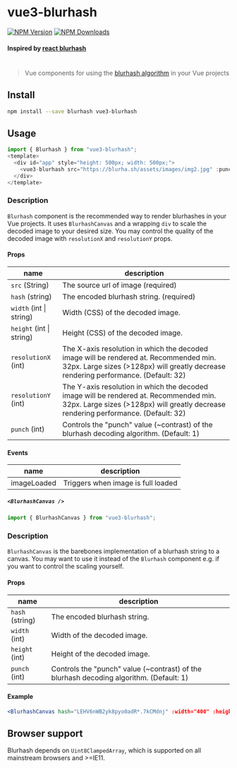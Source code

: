 # vue3-blurhash

[![NPM Version](https://img.shields.io/npm/v/vue3-blurhash.svg?style=flat)](https://www.npmjs.com/package/vue3-blurhash)
[![NPM Downloads](https://img.shields.io/npm/dm/vue3-blurhash.svg?style=flat)](https://npmcharts.com/compare/vue3-blurhash?minimal=true)

#### Inspired by [react blurhash](https://github.com/woltapp/react-blurhash)

# 
# 

> Vue components for using the [blurhash algorithm](https://blurha.sh) in your Vue projects

## Install

```sh
npm install --save blurhash vue3-blurhash
```

## Usage

```js
import { Blurhash } from "vue3-blurhash";
<template>
  <div id="app" style="height: 500px; width: 500px;">
    <vue3-blurhash src="https://blurha.sh/assets/images/img2.jpg" :punch="1" hash="LGF5]+Yk^6#M@-5c,1J5@[or[Q6." height="100%" width="100%" :resolutionX="10" :resolutionY="10"></vue3-blurhash>
  </div>
</template>

```

### Description


`Blurhash` component is the recommended way to render blurhashes in your Vue projects.
It uses `BlurhashCanvas` and a wrapping `div` to scale the decoded image to your desired size. 
You may control the quality of the decoded image with `resolutionX` and `resolutionY` props.

#### Props

| name                     | description                                                                                                                                                                  |
| ------------------------ | ---------------------------------------------------------------------------------------------------------------------------------------------------------------------------- |
| `src` (String)            | The source url of image (required)                                                                                      |
| `hash` (string)          | The encoded blurhash string.  (required)                                                                                                                                              |
| `width` (int \| string)  | Width (CSS) of the decoded image.                                                                                                                                            |
| `height` (int \| string) | Height (CSS) of the decoded image.                                                                                                                                           |
| `resolutionX` (int)      | The X-axis resolution in which the decoded image will be rendered at. Recommended min. 32px. Large sizes (>128px) will greatly decrease rendering performance. (Default: 32) |
| `resolutionY` (int)      | The Y-axis resolution in which the decoded image will be rendered at. Recommended min. 32px. Large sizes (>128px) will greatly decrease rendering performance. (Default: 32) |
| `punch` (int)            | Controls the "punch" value (~contrast) of the blurhash decoding algorithm. (Default: 1)                                                                                      |
#### Events

| name            | description                                                                             |
| --------------- | --------------------------------------------------------------------------------------- |
| imageLoaded     | Triggers when image is full loaded                                                      |

##### `<BlurhashCanvas />`


```js
import { BlurhashCanvas } from "vue3-blurhash";
```

### Description

`BlurhashCanvas` is the barebones implementation of a blurhash string to a canvas. You may want to use it instead of the `Blurhash` component e.g. if you want to control the scaling yourself.

#### Props

| name            | description                                                                             |
| --------------- | --------------------------------------------------------------------------------------- |
| `hash` (string) | The encoded blurhash string.                                                            |
| `width` (int)   | Width of the decoded image.                                                             |
| `height` (int)  | Height of the decoded image.                                                            |
| `punch` (int)   | Controls the "punch" value (~contrast) of the blurhash decoding algorithm. (Default: 1) |

#### Example

```jsx
<BlurhashCanvas hash="LEHV6nWB2yk8pyo0adR*.7kCMdnj" :width="400" :height="300" :punch="1" />
```

## Browser support

Blurhash depends on `Uint8ClampedArray`, which is supported on all mainstream browsers and >=IE11.
